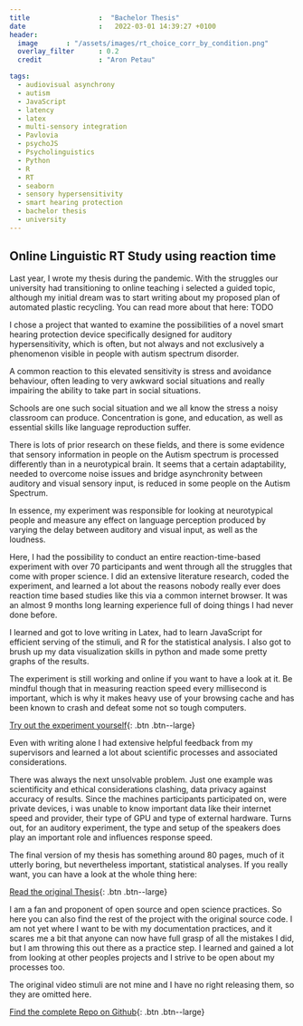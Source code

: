 ```yaml
---
title                 :  "Bachelor Thesis"
date                  :   2022-03-01 14:39:27 +0100
header:
  image       : "/assets/images/rt_choice_corr_by_condition.png"
  overlay_filter      : 0.2
  credit              : "Aron Petau"

tags:
  - audiovisual asynchrony
  - autism
  - JavaScript
  - latency
  - latex
  - multi-sensory integration
  - Pavlovia
  - psychoJS
  - Psycholinguistics
  - Python
  - R
  - RT
  - seaborn
  - sensory hypersensitivity
  - smart hearing protection
  - bachelor thesis
  - university
---
```


## Online Linguistic RT Study using reaction time

Last year, I wrote my thesis during the pandemic. With the struggles our university had transitioning to online teaching i selected a guided topic, although my initial dream was to start writing about my proposed plan of automated plastic recycling. You can read more about that here: TODO

I chose a project that wanted to examine the possibilities of a novel smart hearing protection device specifically designed for auditory hypersensitivity, which is often, but not always and not exclusively a phenomenon visible in people with autism spectrum disorder. 

A common reaction to this elevated sensitivity is stress and avoidance behaviour, often leading to very awkward social situations and really impairing the ability to take part in social situations. 

Schools are one such social situation and we all know the stress a noisy classroom can produce. Concentration is gone, and education, as well as essential skills like language reproduction suffer. 

There is lots of prior research on these fields, and there is some evidence that sensory information in people on the Autism spectrum is processed differently than in a neurotypical brain. It seems that a certain adaptability, needed to overcome noise issues and bridge asynchronity between auditory and visual sensory input, is reduced in some people on the Autism Spectrum. 

In essence, my experiment was responsible for looking at neurotypical people and measure any effect on language perception produced by varying the delay between auditory and visual input, as well as the loudness. 

Here, I had the possibility to conduct an entire reaction-time-based experiment with over 70 participants and went through all the struggles that come with proper science. 
I did an extensive literature research, coded the experiment, and learned a lot about the reasons nobody really ever does reaction time based studies like this via a common internet browser. 
It was an almost 9 months long learning experience full of doing things I had never done before. 

I learned and got to love writing in Latex, had to learn JavaScript for efficient serving of the stimuli, and R for the statistical analysis. I also got to brush up my data visualization skills in python and made some pretty graphs of the results.

The experiment is still working and online if you want to have a look at it. Be mindful though that in measuring reaction speed every millisecond is important, which is why it makes heavy use of your browsing cache and has been known to crash and defeat some not so tough computers. 

[Try out the experiment yourself](https://moryscarter.com/vespr/pavlovia.php?folder=arontaupe&experiment=av_experiment/&id=public&researcher=aron){: .btn .btn--large}

Even with writing alone I had extensive helpful feedback from my supervisors and learned a lot about scientific processes and associated considerations. 

There was always the next unsolvable problem. Just one example was scientificity and ethical considerations clashing, data privacy against accuracy of results. Since the machines participants participated on, were private devices, i was unable to know important data like their internet speed and provider, their type of GPU and type of external hardware. Turns out, for an auditory experiment, the type and setup of the speakers does play an important role and influences response speed. 



The final version of my thesis has something around 80 pages, much of it utterly boring, but nevertheless important, statistical analyses. If you really want, you can have a look at the whole thing here: 


[Read the original Thesis](https://github.com/arontaupe/asynchrony_thesis/blob/main/AronPetauBAThesis.pdf
){: .btn .btn--large}

I am a fan and proponent of open source and open science practices. 
So here you can also find the rest of the project with the original source code. 
I am not yet where I want to be with my documentation practices, and it scares me a bit that anyone can now have full grasp of all the mistakes I did, but I am throwing this out there as a practice step. I learned and gained a lot from looking at other peoples projects and I strive to be open about my processes too. 

The original video stimuli are not mine and I have no right releasing them, so they are omitted here.

[Find the complete Repo on Github](https://github.com/arontaupe/asynchrony_thesis
){: .btn .btn--large}

